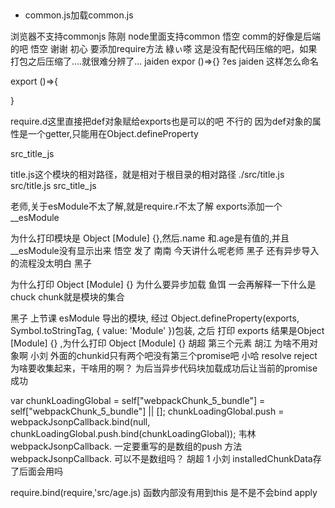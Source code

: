 

## 
- common.js加载common.js



浏览器不支持commonjs
陈刚
node里面支持common
悟空
comm的好像是后端的吧
悟空
谢谢
初心
要添加require方法
綠ぃ嗏
这是没有配代码压缩的吧，如果打包之后压缩了....就很难分辨了...
jaiden
expor ()=>{}  ?es
jaiden
这样怎么命名

export ()=>{
    
}

require.d这里直接把def对象赋给exports也是可以的吧
不行的
因为def对象的属性是一个getter,只能用在Object.defineProperty

src_title_js

title.js这个模块的相对路径，就是相对于根目录的相对路径
./src/title.js
src/title.js
src_title_js



老师,关于esModule不太了解,就是require.r不太了解
exports添加一个__esModule

为什么打印模块是 Object [Module] {},然后.name 和.age是有值的,并且__esModule没有显示出来
悟空
发了
南南
今天讲什么呢老师
黑子
还有异步导入的流程没太明白
黑子


为什么打印 Object [Module] {}
为什么要异步加载
鱼饵
一会再解释一下什么是chuck
chunk就是模块的集合

黑子
上节课 
esModule 导出的模块, 
 经过    Object.defineProperty(exports, Symbol.toStringTag, { value: 'Module' })包装,
 之后 打印 exports 结果是Object [Module] {} ,为什么打印 Object [Module] {}
胡超
第三个元素
胡江
为啥不用对象啊
小刘
外面的chunkid只有两个吧没有第三个promise吧
小哈
resolve reject为啥要收集起来，干啥用的啊？
为后当异步代码块加载成功后让当前的promise成功

var chunkLoadingGlobal = self["webpackChunk_5_bundle"] = self["webpackChunk_5_bundle"] || [];
	chunkLoadingGlobal.push = webpackJsonpCallback.bind(null, chunkLoadingGlobal.push.bind(chunkLoadingGlobal));
韦林
webpackJsonpCallback. 一定要重写的是数组的push 方法  webpackJsonpCallback. 可以不是数组吗？
胡超
1
小刘
installedChunkData存了后面会用吗



require.bind(require,'src/age.js) 函数内部没有用到this 是不是不会bind apply